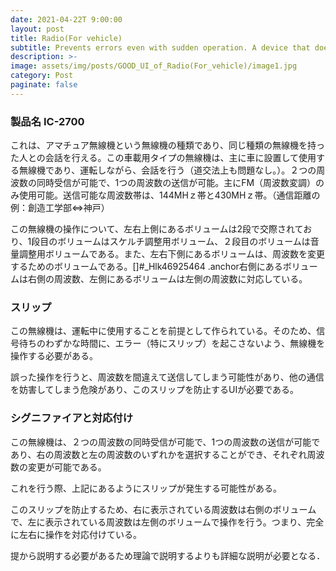 ```yaml
---
date: 2021-04-22T 9:00:00
layout: post
title: Radio(For vehicle)
subtitle: Prevents errors even with sudden operation. A device that does not make a mistake.
description: >-
image: assets/img/posts/GOOD_UI_of_Radio(For_vehicle)/image1.jpg
category: Post
paginate: false
---
```


### 製品名 IC-2700
これは、アマチュア無線機という無線機の種類であり、同じ種類の無線機を持った人との会話を行える。この車載用タイプの無線機は、主に車に設置して使用する無線機であり、運転しながら、会話を行う（道交法上も問題なし。）。２つの周波数の同時受信が可能で、1つの周波数の送信が可能。主にFM（周波数変調）のみ使用可能。送信可能な周波数帯は、144MHｚ帯と430MHｚ帯。（通信距離の例：創造工学部⇔神戸）

この無線機の操作について、左右上側にあるボリュームは2段で交際されており、1段目のボリュームはスケルチ調整用ボリューム、２段目のボリュームは音量調整用ボリュームである。また、左右下側にあるボリュームは、周波数を変更するためのボリュームである。[]#_Hlk46925464
.anchor右側にあるボリュームは右側の周波数、左側にあるボリュームは左側の周波数に対応している。

### スリップ
この無線機は、運転中に使用することを前提として作られている。そのため、信号待ちのわずかな時間に、エラー（特にスリップ）を起こさないよう、無線機を操作する必要がある。

誤った操作を行うと、周波数を間違えて送信してしまう可能性があり、他の通信を妨害してしまう危険があり、このスリップを防止するUIが必要である。

### シグニファイアと対応付け
この無線機は、２つの周波数の同時受信が可能で、1つの周波数の送信が可能であり、右の周波数と左の周波数のいずれかを選択することができ、それぞれ周波数の変更が可能である。

これを行う際、上記にあるようにスリップが発生する可能性がある。

このスリップを防止するため、右に表示されている周波数は右側のボリュームで、左に表示されている周波数は左側のボリュームで操作を行う。つまり、完全に左右に操作を対応付けている。

提から説明する必要があるため理論で説明するよりも詳細な説明が必要となる．
